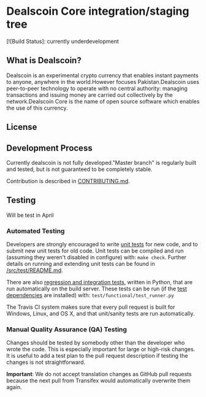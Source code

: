 Dealscoin Core integration/staging tree
=====================================

[![Build Status]: currently underdevelopment

What is Dealscoin?
----------------

Dealscoin is an experimental crypto currency that enables instant payments to
anyone, anywhere in the world.However focuses Pakistan.Dealscoin uses peer-to-peer technology to operate
with no central authority: managing transactions and issuing money are carried
out collectively by the network.Dealscoin Core is the name of open source
software which enables the use of this currency.

License
-------


Development Process
-------------------

Currently dealscoin is not fully developed."Master branch" is regularly built and tested, but is not guaranteed to be
completely stable.

Contribution is described in [CONTRIBUTING.md](CONTRIBUTING.md).



Testing
-------
Will be test in April

### Automated Testing

Developers are strongly encouraged to write [unit tests](src/test/README.md) for new code, and to
submit new unit tests for old code. Unit tests can be compiled and run
(assuming they weren't disabled in configure) with: `make check`. Further details on running
and extending unit tests can be found in [/src/test/README.md](/src/test/README.md).

There are also [regression and integration tests](/test), written
in Python, that are run automatically on the build server.
These tests can be run (if the [test dependencies](/test) are installed) with: `test/functional/test_runner.py`

The Travis CI system makes sure that every pull request is built for Windows, Linux, and OS X, and that unit/sanity tests are run automatically.

### Manual Quality Assurance (QA) Testing

Changes should be tested by somebody other than the developer who wrote the
code. This is especially important for large or high-risk changes. It is useful
to add a test plan to the pull request description if testing the changes is
not straightforward.


**Important**: We do not accept translation changes as GitHub pull requests because the next
pull from Transifex would automatically overwrite them again.
